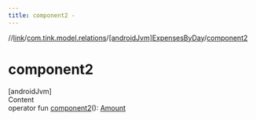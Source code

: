 ```yaml
---
title: component2 -
---
```

//[link](../../index.md)/[com.tink.model.relations](../index.md)/[[androidJvm]ExpensesByDay](index.md)/[component2](component2.md)



# component2  
[androidJvm]  
Content  
operator fun [component2](component2.md)(): [Amount](../../com.tink.model.misc/[android-jvm]-amount/index.md)  



